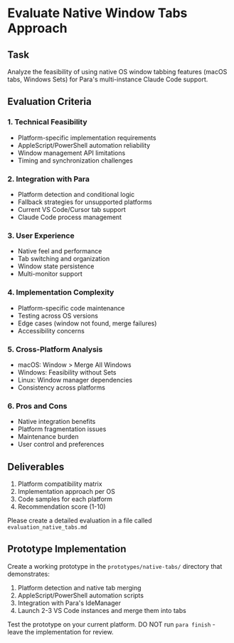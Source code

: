 # Evaluate Native Window Tabs Approach

## Task
Analyze the feasibility of using native OS window tabbing features (macOS tabs, Windows Sets) for Para's multi-instance Claude Code support.

## Evaluation Criteria

### 1. Technical Feasibility
- Platform-specific implementation requirements
- AppleScript/PowerShell automation reliability
- Window management API limitations
- Timing and synchronization challenges

### 2. Integration with Para
- Platform detection and conditional logic
- Fallback strategies for unsupported platforms
- Current VS Code/Cursor tab support
- Claude Code process management

### 3. User Experience
- Native feel and performance
- Tab switching and organization
- Window state persistence
- Multi-monitor support

### 4. Implementation Complexity
- Platform-specific code maintenance
- Testing across OS versions
- Edge cases (window not found, merge failures)
- Accessibility concerns

### 5. Cross-Platform Analysis
- macOS: Window > Merge All Windows
- Windows: Feasibility without Sets
- Linux: Window manager dependencies
- Consistency across platforms

### 6. Pros and Cons
- Native integration benefits
- Platform fragmentation issues
- Maintenance burden
- User control and preferences

## Deliverables
1. Platform compatibility matrix
2. Implementation approach per OS
3. Code samples for each platform
4. Recommendation score (1-10)

Please create a detailed evaluation in a file called `evaluation_native_tabs.md`

## Prototype Implementation
Create a working prototype in the `prototypes/native-tabs/` directory that demonstrates:
1. Platform detection and native tab merging
2. AppleScript/PowerShell automation scripts
3. Integration with Para's IdeManager
4. Launch 2-3 VS Code instances and merge them into tabs

Test the prototype on your current platform. DO NOT run `para finish` - leave the implementation for review.